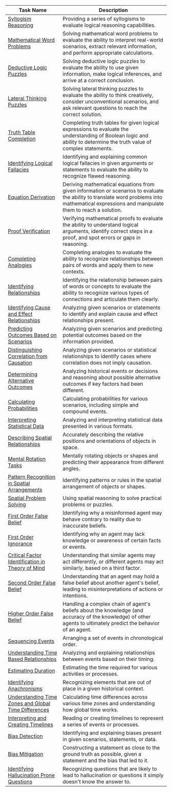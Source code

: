 | Task Name | Description |
|-----------|-------------|
| [Syllogism Reasoning](https://github.com/NousResearch/Open-Reasoning-Tasks/syllogism-reasoning.md) | Providing a series of syllogisms to evaluate logical reasoning capabilities. |
| [Mathematical Word Problems](https://github.com/NousResearch/Open-Reasoning-Tasks/mathematical-word-problems.md) | Solving mathematical word problems to evaluate the ability to interpret real-world scenarios, extract relevant information, and perform appropriate calculations. |
| [Deductive Logic Puzzles](https://github.com/NousResearch/Open-Reasoning-Tasks/deductive-logic-puzzles.md) | Solving deductive logic puzzles to evaluate the ability to use given information, make logical inferences, and arrive at a correct conclusion. |
| [Lateral Thinking Puzzles](https://github.com/NousResearch/Open-Reasoning-Tasks/lateral-thinking-puzzles.md) | Solving lateral thinking puzzles to evaluate the ability to think creatively, consider unconventional scenarios, and ask relevant questions to reach the correct solution. |
| [Truth Table Completion](https://github.com/NousResearch/Open-Reasoning-Tasks/truth-table-completion.md) | Completing truth tables for given logical expressions to evaluate the understanding of Boolean logic and ability to determine the truth value of complex statements. |
| [Identifying Logical Fallacies](https://github.com/NousResearch/Open-Reasoning-Tasks/identifying-logical-fallacies.md) | Identifying and explaining common logical fallacies in given arguments or statements to evaluate the ability to recognize flawed reasoning. |
| [Equation Derivation](https://github.com/NousResearch/Open-Reasoning-Tasks/equation-derivation.md) | Deriving mathematical equations from given information or scenarios to evaluate the ability to translate word problems into mathematical expressions and manipulate them to reach a solution. |
| [Proof Verification](https://github.com/NousResearch/Open-Reasoning-Tasks/proof-verification.md) | Verifying mathematical proofs to evaluate the ability to understand logical arguments, identify correct steps in a proof, and spot errors or gaps in reasoning. |
| [Completing Analogies](https://github.com/NousResearch/Open-Reasoning-Tasks/completing-analogies.md) | Completing analogies to evaluate the ability to recognize relationships between pairs of words and apply them to new contexts. |
| [Identifying Relationships](https://github.com/NousResearch/Open-Reasoning-Tasks/identifying-relationships.md) | Identifying the relationship between pairs of words or concepts to evaluate the ability to recognize various types of connections and articulate them clearly. |
| [Identifying Cause and Effect Relationships](https://github.com/NousResearch/Open-Reasoning-Tasks/identifying-cause-and-effect-relationships.md) | Analyzing given scenarios or statements to identify and explain cause and effect relationships present. |
| [Predicting Outcomes Based on Scenarios](https://github.com/NousResearch/Open-Reasoning-Tasks/predicting-outcomes-based-on-scenarios.md) | Analyzing given scenarios and predicting potential outcomes based on the information provided. |
| [Distinguishing Correlation from Causation](https://github.com/NousResearch/Open-Reasoning-Tasks/distinguishing-correlation-from-causation.md) | Analyzing given scenarios or statistical relationships to identify cases where correlation does not imply causation. |
| [Determining Alternative Outcomes](https://github.com/NousResearch/Open-Reasoning-Tasks/determining-alternative-outcomes.md) | Analyzing historical events or decisions and reasoning about possible alternative outcomes if key factors had been different. |
| [Calculating Probabilities](https://github.com/NousResearch/Open-Reasoning-Tasks/calculating-probabilities.md) | Calculating probabilities for various scenarios, including simple and compound events. |
| [Interpreting Statistical Data](https://github.com/NousResearch/Open-Reasoning-Tasks/interpreting-statistical-data.md) | Analyzing and interpreting statistical data presented in various formats. |
| [Describing Spatial Relationships](https://github.com/NousResearch/Open-Reasoning-Tasks/describing-spatial-relationships.md) | Accurately describing the relative positions and orientations of objects in space. |
| [Mental Rotation Tasks](https://github.com/NousResearch/Open-Reasoning-Tasks/mental-rotation-tasks.md) | Mentally rotating objects or shapes and predicting their appearance from different angles. |
| [Pattern Recognition in Spatial Arrangements](https://github.com/NousResearch/Open-Reasoning-Tasks/pattern-recognition-in-spatial-arrangements.md) | Identifying patterns or rules in the spatial arrangement of objects or shapes. |
| [Spatial Problem Solving](https://github.com/NousResearch/Open-Reasoning-Tasks/spatial-problem-solving.md) | Using spatial reasoning to solve practical problems or puzzles. |
| [First Order False Belief](https://github.com/NousResearch/Open-Reasoning-Tasks/first-order-false-belief.md) | Identifying why a misinformed agent may behave contrary to reality due to inaccurate beliefs. |
| [First Order Ignorance](https://github.com/NousResearch/Open-Reasoning-Tasks/first-order-ignorance.md) | Identifying why an agent may lack knowledge or awareness of certain facts or events. |
| [Critical Factor Identification in Theory of Mind](https://github.com/NousResearch/Open-Reasoning-Tasks/critical-factor-identification-in-theory-of-mind.md) | Understanding that similar agents may act differently, or different agents may act similarly, based on a third factor. |
| [Second Order False Belief](https://github.com/NousResearch/Open-Reasoning-Tasks/second-order-false-belief.md) | Understanding that an agent may hold a false belief about another agent's belief, leading to misinterpretations of actions or intentions. |
| [Higher Order False Belief](https://github.com/NousResearch/Open-Reasoning-Tasks/higher-order-false-belief.md) | Handling a complex chain of agent's beliefs about the knowledge (and accuracy of the knowledge) of other agents to ultimately predict the behavior of an agent. |
| [Sequencing Events](https://github.com/NousResearch/Open-Reasoning-Tasks/sequencing-events.md) | Arranging a set of events in chronological order. |
| [Understanding Time Based Relationships](https://github.com/NousResearch/Open-Reasoning-Tasks/understanding-time-based-relationships.md) | Analyzing and explaining relationships between events based on their timing. |
| [Estimating Duration](https://github.com/NousResearch/Open-Reasoning-Tasks/estimating-duration.md) | Estimating the time required for various activities or processes. |
| [Identifying Anachronisms](https://github.com/NousResearch/Open-Reasoning-Tasks/identifying-anachronisms.md) | Recognizing elements that are out of place in a given historical context. |
| [Understanding Time Zones and Global Time Differences](https://github.com/NousResearch/Open-Reasoning-Tasks/understanding-time-zones-and-global-time-differences.md) | Calculating time differences across various time zones and understanding how global time works. |
| [Interpreting and Creating Timelines](https://github.com/NousResearch/Open-Reasoning-Tasks/interpreting-and-creating-timelines.md) | Reading or creating timelines to represent a series of events or processes. |
| [Bias Detection](https://github.com/NousResearch/Open-Reasoning-Tasks/bias-detection.md) | Identifying and explaining biases present in given scenarios, statements, or data. |
| [Bias Mitigation](https://github.com/NousResearch/Open-Reasoning-Tasks/bias-mitigation.md) | Constructing a statement as close to the ground truth as possible, given a statement and the bias that led to it. |
| [Identifying Hallucination Prone Questions](https://github.com/NousResearch/Open-Reasoning-Tasks/identifying-hallucination-prone-questions.md) | Recognizing questions that are likely to lead to hallucination or questions it simply doesn't know the answer to. |